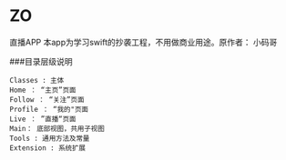 # ZO
直播APP
本app为学习swift的抄袭工程，不用做商业用途。原作者： 小码哥

###目录层级说明


    Classes : 主体
    Home ： “主页”页面
    Follow ： “关注”页面
    Profile ： “我的"页面
    Live ： ”直播“页面
    Main： 底部视图，共用子视图
    Tools : 通用方法及常量
    Extension : 系统扩展
